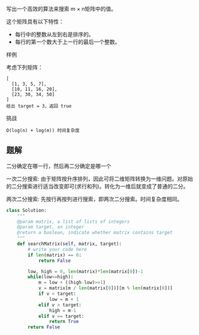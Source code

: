 写出一个高效的算法来搜索 m × n矩阵中的值。

这个矩阵具有以下特性：

+ 每行中的整数从左到右是排序的。
+ 每行的第一个数大于上一行的最后一个整数。

样例

考虑下列矩阵：

    [
      [1, 3, 5, 7],
      [10, 11, 16, 20],
      [23, 30, 34, 50]
    ]
    给出 target = 3，返回 true

挑战

    O(log(n) + log(m)) 时间复杂度

## 题解

二分确定在哪一行，然后再二分确定是哪一个

一次二分搜索: 由于矩阵按升序排列，因此可将二维矩阵转换为一维问题。对原始的二分搜索进行适当改变即可(求行和列)。转化为一维后就变成了普通的二分。

两次二分搜索: 先按行再按列进行搜索，即两次二分搜索。时间复杂度相同。

```python
class Solution:
    """
    @param matrix, a list of lists of integers
    @param target, an integer
    @return a boolean, indicate whether matrix contains target
    """
    def searchMatrix(self, matrix, target):
        # write your code here
        if len(matrix) == 0:
            return False

        low, high = 0, len(matrix)*len(matrix[0])-1
        while(low<=high):
            m = low + ((high-low)>>1)
            v = matrix[m / len(matrix[0])][m % len(matrix[0])]
            if v < target:
                low = m + 1
            elif v > target:
                high = m-1
            elif v == target:
                return True
        return False
```